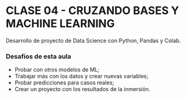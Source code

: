 # CLASE 04 - CRUZANDO BASES Y MACHINE LEARNING
Desarrollo de proyecto de Data Science con Python, Pandas y Colab.  


### Desafíos de esta aula
- Probar con otros modelos de ML;
- Trabajar más con los datos y crear nuevas variables;
- Probar predicciones para casos reales;
- Crear un proyecto con los resultados de la inmersión.
